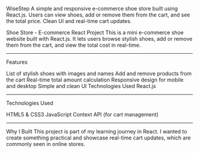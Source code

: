 WiseStep
A simple and responsive e-commerce shoe store built using React.js. Users can view shoes, add or remove them from the cart, and see the total price. Clean UI and real-time cart updates.

Shoe Store - E-commerce React Project
This is a mini e-commerce shoe website built with React.js. It lets users browse stylish shoes, add or remove them from the cart, and view the total cost in real-time.

----------------

Features

List of stylish shoes with images and names
Add and remove products from the cart
Real-time total amount calculation
Responsive design for mobile and desktop
Simple and clean UI
Technologies Used
React.js

----------------

Technologies Used

HTML5 & CSS3
JavaScript
Context API (for cart management)

----------------

Why I Built 
  This project is part of my learning journey in React. I wanted to create something practical and showcase real-time cart updates, which are commonly seen in online stores.